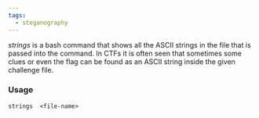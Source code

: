 ```yaml
---
tags:
  - steganography
---
```


_strings_ is a bash command that shows all the ASCII strings in the file that is passed into the command. In CTFs it is often seen that sometimes some clues or even the flag can be found as an ASCII string inside the given challenge file.

### Usage
	strings  <file-name>